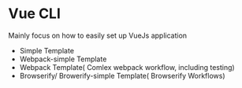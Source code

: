# Vue CLI

Mainly focus on how to easily set up VueJs application
* Simple Template
* Webpack-simple Template
* Webpack Template( Comlex webpack workflow, including testing)
* Browserify/ Browerify-simple Template( Browserify Workflows)